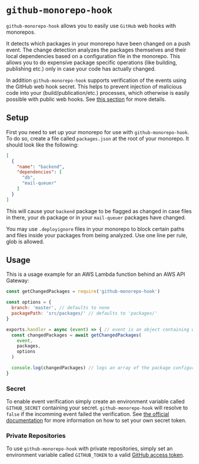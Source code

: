 # `github-monorepo-hook`

`github-monorepo-hook` allows you to easily use
`GitHub` web hooks with monorepos.

It detects which packages in your monorepo have been
changed on a push event. The change detection analyzes
the packages themselves and their local dependencies based
on a configuration file in the monorepo. This allows you to
do expensive package specific operations (like building,
publishing etc.) only in case your code has actually changed.

In addition `github-monorepo-hook` supports verification of
the events using the GitHub web hook secret. This helps to
prevent injection of malicious code into your
(build/publication/etc.) processes, which otherwise is easily
possible with public web hooks.
See [this section](#secret) for more details.

## Setup

First you need to set up your monorepo for use with
`github-monorepo-hook`. To do so, create a file called
`packages.json` at the root of your monorepo. It should look
like the following:

```json
[
  {
    "name": "backend",
    "dependencies": [
      "db",
      "mail-queuer"
    ]
  }
]
```

This will cause your `backend` package to be flagged as
changed in case files in there, your `db` package or in
your `mail-queuer` packages have changed.

You may use `.deployignore` files in your monorepo to
block certain paths and files inside your packages from
being analyzed. Use one line per rule, glob is allowed.

## Usage

This is a usage example for an AWS Lambda function behind an
AWS API Gateway:

```js
const getChangedPackages = require('github-monorepo-hook')

const options = {
  branch: 'master', // defaults to none
  packagePath: 'src/packages/' // defaults to 'packages/'
}

exports.handler = async (event) => { // event is an object containing web hook request body and headers
  const changedPackages = await getChangedPackages(
    event,
    packages,
    options
  )

  console.log(changedPackages) // logs an array of the package configurations for the changed packages - this enables you to use the "packages.json" for deployment configurations or similar. Just add custom keys to your entries and use them in your application
}
```

### Secret

To enable event verification simply create an environment
variable called `GITHUB_SECRET` containing your secret.
`github-monorepo-hook` will resolve to `false` if the
incomming event failed the verification. See
[the official documentation](https://developer.github.com/webhooks/securing/#setting-your-secret-token)
for more information on how to set your own secret token.

### Private Repositories

To use `github-monorepo-hook` with private repositories,
simply set an environment variable called `GITHUB_TOKEN`
to a valid [GitHub access token](https://help.github.com/articles/creating-a-personal-access-token-for-the-command-line/).
